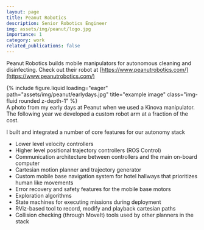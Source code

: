 ```yaml
---
layout: page
title: Peanut Robotics
description: Senior Robotics Engineer
img: assets/img/peanut/logo.jpg
importance: 1
category: work
related_publications: false
---
```


Peanut Robotics builds mobile manipulators for autonomous cleaning and disinfecting. Check out their robot at [https://www.peanutrobotics.com/](https://www.peanutrobotics.com/)

<div class="row">
    <div class="col-sm mt-3 mt-md-0">
        {% include figure.liquid loading="eager" path="assets/img/peanut/earlydays.jpg" title="example image" class="img-fluid rounded z-depth-1" %}
    </div>
</div>
<div class="caption">
    A photo from my early days at Peanut when we used a Kinova manipulator. The following year we developed a custom robot arm at a fraction of the cost.
</div>


I built and integrated a number of core features for our autonomy stack

- Lower level velocity controllers​
- Higher level positional trajectory controllers (ROS Control)
- Communication architecture between controllers and the main on-board computer 
- Cartesian motion planner and trajectory generator
- Custom mobile base navigation system for hotel hallways that prioritizes human like movements​
- Error recovery and safety features for the mobile base motors
- Exploration algorithms ​
- State machines for executing missions during deployment
- RViz-based tool to record, modify and playback cartesian paths 
- Collision checking (through MoveIt) tools used by other planners in the stack 

